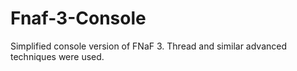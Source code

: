 # Fnaf-3-Console
Simplified console version of FNaF 3. Thread and similar advanced techniques were used.

